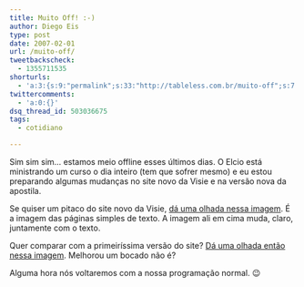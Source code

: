 ```yaml
---
title: Muito Off! :-)
author: Diego Eis
type: post
date: 2007-02-01
url: /muito-off/
tweetbackscheck:
  - 1355711535
shorturls:
  - 'a:3:{s:9:"permalink";s:33:"http://tableless.com.br/muito-off";s:7:"tinyurl";s:26:"http://tinyurl.com/3b7b6qd";s:4:"isgd";s:19:"http://is.gd/AvHKBe";}'
twittercomments:
  - 'a:0:{}'
dsq_thread_id: 503036675
tags:
  - cotidiano

---
```

Sim sim sim&#8230; estamos meio offline esses últimos dias. O Elcio está ministrando um curso o dia inteiro (tem que sofrer mesmo) e eu estou preparando algumas mudanças no site novo da Visie e na versão nova da apostila.

Se quiser um pitaco do site novo da Visie, [dá uma olhada nessa imagem][1]. É a imagem das páginas simples de texto. A imagem ali em cima muda, claro, juntamente com o texto.
  
Quer comparar com a primeiríssima versão do site? [Dá uma olhada então nessa imagem][2]. Melhorou um bocado não é?

Alguma hora nós voltaremos com a nossa programação normal. 😉

 [1]: http://tableless.com.br/uploads/2007/02/interna2007.jpg
 [2]: http://tableless.com.br/uploads/2007/02/interna2006.jpg